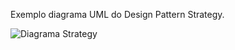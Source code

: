 Exemplo diagrama UML do Design Pattern Strategy.


![Diagrama Strategy](https://github.com/PedrohDavi/bertoti/assets/111358479/f4a64d54-c07f-4161-aa8c-9c86f4309d78)
